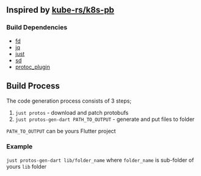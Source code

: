 ## Inspired by [kube-rs/k8s-pb](https://github.com/kube-rs/k8s-pb)

### Build Dependencies

- [fd](https://github.com/sharkdp/fd)
- [jq](https://stedolan.github.io/jq/)
- [just](https://github.com/casey/just)
- [sd](https://github.com/chmln/sd)
- [protoc_plugin](https://pub.dev/packages/protoc_plugin)

## Build Process
The code generation process consists of 3 steps;

1. `just protos` - download and patch protobufs
2. `just protos-gen-dart PATH_TO_OUTPUT` - generate and put files to folder

`PATH_TO_OUTPUT` can be yours Flutter project

### Example
`just protos-gen-dart lib/folder_name` where `folder_name` is sub-folder of yours `lib` folder
